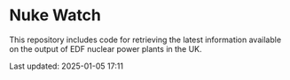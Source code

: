 # Nuke Watch

This repository includes code for retrieving the latest information available on the output of EDF nuclear power plants in the UK.

Last updated: 2025-01-05 17:11